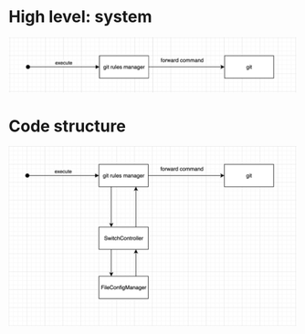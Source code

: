# High level: system
![](./../assets/images/49337c80d8bfe6efd461.png)
# Code structure
![](./../assets/images/319da9cc06bf54fe469c.png)